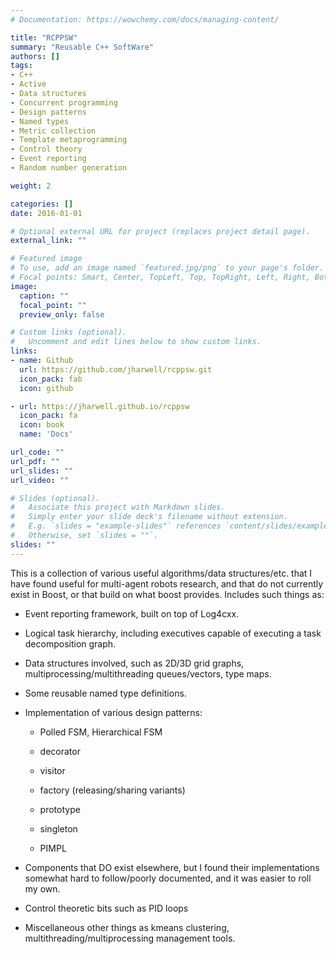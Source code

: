 ```yaml
---
# Documentation: https://wowchemy.com/docs/managing-content/

title: "RCPPSW"
summary: "Reusable C++ SoftWare"
authors: []
tags:
- C++
- Active
- Data structures
- Concurrent programming
- Design patterns
- Named types
- Metric collection
- Template metaprogramming
- Control theory
- Event reporting
- Random number generation

weight: 2

categories: []
date: 2016-01-01

# Optional external URL for project (replaces project detail page).
external_link: ""

# Featured image
# To use, add an image named `featured.jpg/png` to your page's folder.
# Focal points: Smart, Center, TopLeft, Top, TopRight, Left, Right, BottomLeft, Bottom, BottomRight.
image:
  caption: ""
  focal_point: ""
  preview_only: false

# Custom links (optional).
#   Uncomment and edit lines below to show custom links.
links:
- name: Github
  url: https://github.com/jharwell/rcppsw.git
  icon_pack: fab
  icon: github

- url: https://jharwell.github.io/rcppsw
  icon_pack: fa
  icon: book
  name: 'Docs'

url_code: ""
url_pdf: ""
url_slides: ""
url_video: ""

# Slides (optional).
#   Associate this project with Markdown slides.
#   Simply enter your slide deck's filename without extension.
#   E.g. `slides = "example-slides"` references `content/slides/example-slides.md`.
#   Otherwise, set `slides = ""`.
slides: ""
---
```


This is a collection of various useful algorithms/data structures/etc. that I
have found useful for multi-agent robots research, and that do not currently
exist in Boost, or that build on what boost provides. Includes such things as:

- Event reporting framework, built on top of Log4cxx.

- Logical task hierarchy, including executives capable of executing a task
  decomposition graph.

- Data structures involved, such as 2D/3D grid graphs,
  multiprocessing/multithreading queues/vectors, type maps.

- Some reusable named type definitions.

- Implementation of various design patterns:

    - Polled FSM, Hierarchical FSM

    - decorator

    - visitor

    - factory (releasing/sharing variants)

    - prototype

    - singleton

    - PIMPL

- Components that DO exist elsewhere, but I found their implementations somewhat
  hard to follow/poorly documented, and it was easier to roll my own.

- Control theoretic bits such as PID loops

- Miscellaneous other things as kmeans clustering,
  multithreading/multiprocessing management tools.
